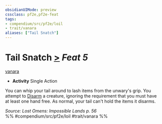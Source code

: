 ```yaml
---
obsidianUIMode: preview
cssclass: pf2e,pf2e-feat
tags:
- compendium/src/pf2e/loil
- trait/vanara
aliases: ["Tail Snatch"]
---
```

# Tail Snatch  [>](chapter-9-playing-the-game.md#Actions "Single Action") *Feat 5*  
[vanara](vanara-loil.md "Vanara Ancestry & Heritage Trait")  

- **Activity** Single Action

You can whip your tail around to lash items from the unwary's grip. You attempt to [Disarm](Reference/Rules/Actions/disarm.md) a creature, ignoring the requirement that you must have at least one hand free. As normal, your tail can't hold the items it disarms.

*Source: Lost Omens: Impossible Lands p. 56*  
%% #compendium/src/pf2e/loil #trait/vanara %%
